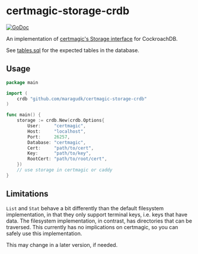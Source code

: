 # certmagic-storage-crdb

[![GoDoc](https://godoc.org/github.com/maragudk/certmagic-storage-crdb?status.svg)](https://godoc.org/github.com/maragudk/certmagic-storage-crdb)

An implementation of [certmagic's Storage interface](https://pkg.go.dev/github.com/caddyserver/certmagic#Storage) for CockroachDB.

See [tables.sql](tables.sql) for the expected tables in the database.

## Usage

```go
package main

import (
	crdb "github.com/maragudk/certmagic-storage-crdb"
)

func main() {
	storage := crdb.New(crdb.Options{
		User:     "certmagic",
		Host:     "localhost",
		Port:     26257,
		Database: "certmagic",
		Cert:     "path/to/cert",
		Key:      "path/to/key",
		RootCert: "path/to/root/cert",
	})
	// use storage in certmagic or caddy
}
```

## Limitations

`List` and `Stat` behave a bit differently than the default filesystem implementation,
in that they only support terminal keys, i.e. keys that have data.
The filesystem implementation, in contrast, has directories that can be traversed.
This currently has no implications on certmagic, so you can safely use this implementation.

This may change in a later version, if needed.

